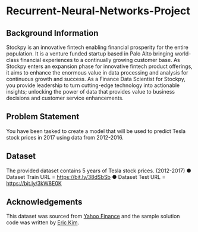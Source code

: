 # Recurrent-Neural-Networks-Project

## Background Information
Stockpy is an innovative fintech enabling financial prosperity for the entire population. It is
a venture funded startup based in Palo Alto bringing world-class financial experiences to a
continually growing customer base. As Stockpy enters an expansion phase for innovative
fintech product offerings, it aims to enhance the enormous value in data processing and
analysis for continuous growth and success.
As a Finance Data Scientist for Stockpy, you provide leadership to turn cutting-edge
technology into actionable insights; unlocking the power of data that provides value to
business decisions and customer service enhancements.

## Problem Statement
You have been tasked to create a model that will be used to predict Tesla stock prices in
2017 using data from 2012-2016.

## Dataset
The provided dataset contains 5 years of Tesla stock prices. (2012-2017)
● Dataset Train URL = https://bit.ly/38dSbSb
● Dataset Test URL = https://bit.ly/3kW8E0K

## Acknowledgements
This dataset was sourced from [Yahoo Finance](https://finance.yahoo.com/quote/TSLA/history?period1=1483228800&amp;period2=1514678400&amp;interval=1d&amp;filter=history&amp;frequency=1d&amp;includeAdjustedClose=true&guccounter=1) and the sample solution code was written by [Eric Kim](https://github.com/kimanalytics/Recurrent-Neural-Network-to-Predict-Stock-Prices).
